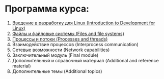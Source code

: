 # Программа курса:
1. [Введение в разработку для Linux (Introduction to Development for Linux)](https://github.com/KIMdaniiell/System-Software-Course/tree/main/Basics%20of%20programming%20for%20Linux/Introduction%20to%20Development%20for%20Linux)
2. [Файлы и файловые системы (Files and file systems)](https://github.com/KIMdaniiell/System-Software-Course/tree/main/Basics%20of%20programming%20for%20Linux/Files%20and%20file%20systems)
3. [Процессы и потоки (Processes and threads)](https://github.com/KIMdaniiell/System-Software-Course/tree/main/Basics%20of%20programming%20for%20Linux/Processes%20and%20threads)
4. Взаимодействие процессов (Interprocess communication)
5. Сетевые возможности (Network capabilities)
6. Заключительный модуль (Final module)
7. Дополнительный и справочный материал (Additional and reference material)
8. Дополнительные темы (Additional topics)
